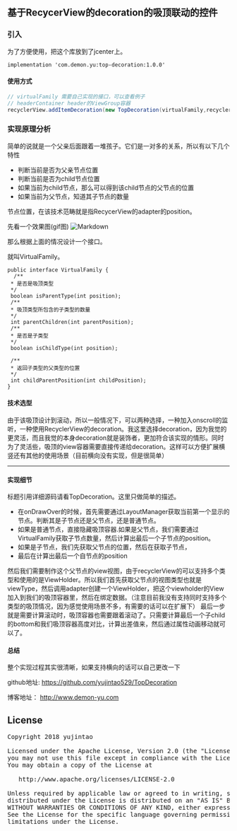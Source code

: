 ## 基于RecycerView的decoration的吸顶联动的控件

### 引入
为了方便使用，把这个库放到了jcenter上。
```
implementation 'com.demon.yu:top-decoration:1.0.0'
```
#### 使用方式

```java
// virtualFamily 需要自己实现的接口，可以查看例子
// headerContainer header的ViewGroup容器
recyclerView.addItemDecoration(new TopDecoration(virtualFamily,recyclerView,linearLayoutManager,headerContainer))
```

### 实现原理分析

简单的说就是一个父亲后面跟着一堆孩子。它们是一对多的关系，所以有以下几个特性
- 判断当前是否为父亲节点位置
- 判断当前是否为child节点位置
- 如果当前为child节点，那么可以得到该child节点的父节点的位置
- 如果当前为父节点，知道其子节点的数量

节点位置，在该技术范畴就是指RecycerView的adapter的position。

<!-- more -->

先看一个效果图(gif图)
![Markdown](http://chuantu.biz/t6/213/1516683296x-1404793298.gif)


那么根据上面的情况设计一个接口。

就叫VirtualFamily。
```
public interface VirtualFamily {
  /**
 * 是否是吸顶类型
 */
 boolean isParentType(int position);
 /**
 * 吸顶类型所包含的子类型的数量
 */
 int parentChildren(int parentPosition);
 /**
 * 是否是子类型
 */
 boolean isChildType(int position);

 /**
 * 返回子类型的父类型的位置
 */
 int childParentPosition(int childPosition);
}
```
#### 技术选型
由于该吸顶设计到滚动，所以一般情况下，可以两种选择，一种加入onscroll的监听，一种使用RecyclerView的decoration。我这里选择decoration，因为我觉的更灵活，而且我觉的本身decoration就是装饰者，更加符合该实现的情形。同时为了灵活些，吸顶的view容器需要直接传递给decoration。这样可以方便扩展横竖还有其他的使用场景（目前横向没有实现，但是很简单）

----------
#### 实现细节


标题引用详细源码请看TopDecoration。这里只做简单的描述。

- 在onDrawOver的时候，首先需要通过LayoutManager获取当前第一个显示的节点。判断其是子节点还是父节点，还是普通节点。
- 如果是普通节点，直接隐藏吸顶容器.如果是父节点，我们需要通过VirtualFamily获取子节点数量，然后计算出最后一个子节点的position。
- 如果是子节点，我们先获取父节点的位置，然后在获取子节点，
- 最后在计算出最后一个自节点的position

然后我们需要制作这个父节点的view视图，由于recyclerView的可以支持多个类型和使用的是ViewHolder。所以我们首先获取父节点的视图类型也就是viewType，然后调用adapter创建一个ViewHolder，把这个viewholder的View加入到我们的吸顶容器里，然后在绑定数据。（注意目前我没有支持同时支持多个类型的吸顶情况，因为感觉使用场景不多，有需要的话可以在扩展下）
最后一步就是需要计算滚动时，吸顶容器也需要跟着滚动了。只需要计算最后一个子child的bottom和我们吸顶容器高度对比，计算出差值来，然后通过属性动画移动就可以了。



#### 总结
整个实现过程其实很清晰，如果支持横向的话可以自己更改一下

github地址: https://github.com/yujintao529/TopDecoration

博客地址： http://www.demon-yu.com

## License
<pre>
Copyright 2018 yujintao

Licensed under the Apache License, Version 2.0 (the "License");
you may not use this file except in compliance with the License.
You may obtain a copy of the License at

   http://www.apache.org/licenses/LICENSE-2.0

Unless required by applicable law or agreed to in writing, software
distributed under the License is distributed on an "AS IS" BASIS,
WITHOUT WARRANTIES OR CONDITIONS OF ANY KIND, either express or implied.
See the License for the specific language governing permissions and
limitations under the License.
</pre>